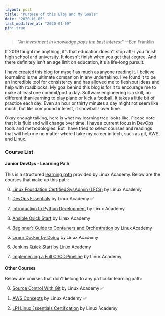 ```yaml
---
layout: post
title: "Purpose of this Blog and My Goals"
date: "2020-01-05"
last_modified_at: "2020-01-09"
pin: true
---
```


> _"An investment in knowledge pays the best interest"_ --Ben Franklin

If 2019 taught me anything, it's that education doesn't stop after you finish high school and university. It doesn't finish when you get that degree. And there definitely isn't an age limit on education, it's a life-long pursuit.

I have created this blog for myself as much as anyone reading it. I believe journaling is the ultimate companion in any undertaking. I've found it to be an incredible tool for consistency and has allowed me to flesh out ideas and help with roadblocks. My goal behind this blog is for it to encourage me to make at least one commit/post a day. Software engineering is a skill, no different than learning to play piano or kick a football. It takes a little bit of practice each day. Even an hour or thirty minutes a day might not seem like much, but like compound interest, it snowballs over time.

Okay enough talking, here is what my learning tree looks like. Please note that it is fluid and will change over time. I have a current focus in DevOps tools and methodologies. But I have tried to select courses and readings that will help me no matter where I take my career in tech, such as git, AWS, and Linux.

### Course List

#### Junior DevOps - Learning Path

This is a structured [learning path](https://linuxacademy.com/learning-path/junior-devops-engineer-entry-level/) provided by Linux Academy. Below are the courses that make up this path:

0. [Linux Foundation Certified SysAdmin (LFCS)](https://linuxacademy.com/cp/modules/view/id/173) by Linux Academy

0. [DevOps Essentials](https://linuxacademy.com/course/devops-essentials-2018/) by Linux Academy ✅

0. [Introduction to Python Development](https://linuxacademy.com/cp/modules/view/id/311) by Linux Academy

0. [Ansible Quick Start](https://linuxacademy.com/cp/modules/view/id/288) by Linux Academy

0. [Beginner’s Guide to Containers and Orchestration](https://linuxacademy.com/cp/modules/view/id/275) by Linux Academy

0. [Learn Docker by Doing](https://linuxacademy.com/cp/modules/view/id/270) by Linux Academy

0. [Jenkins Quick Start](https://linuxacademy.com/course/jenkins-quick-start/) by Linux Academy

0. [Implementing a Full CI/CD Pipeline](https://linuxacademy.com/cp/modules/view/id/218) by Linux Academy


#### Other Courses

Below are courses that don't belong to any particular learning path:

0. [Source Control With Git](https://linuxacademy.com/cp/modules/view/id/195?redirect_uri=https://app.linuxacademy.com/search?) by Linux Academy ✅

0. [AWS Concepts](https://linuxacademy.com/course/aws-concepts/) by Linux Academy ✅

0. [LPI Linux Essentials Certification](https://linuxacademy.com/course/lpi-linuxessentials/) by Linux Academy 